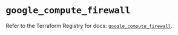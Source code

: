 # `google_compute_firewall`

Refer to the Terraform Registry for docs: [`google_compute_firewall`](https://registry.terraform.io/providers/hashicorp/google-beta/6.11.0/docs/resources/google_compute_firewall).
